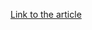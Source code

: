 [Link to the article](https://flashpoint-intel.com/blog/fin7-revisited:-inside-astra-panel-and-sqlrat-malware/)
